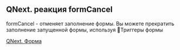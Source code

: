 ## QNext. реакция formCancel

formCancel - отменяет заполнение формы. Вы можете прекратить заполнение запущенной формы, используя 🔗Триггеры формы



[QNext. Форма](/docs-test/admin/forms-about)

